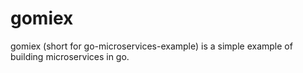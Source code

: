 # gomiex

gomiex (short for go-microservices-example) is a simple example of building microservices in go. 
